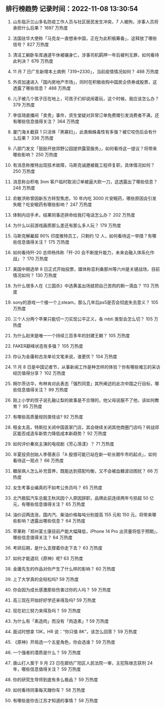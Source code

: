 
## 排行榜趋势 记录时间：2022-11-08 13:30:54
  
  1. 山东临沂兰山多名防疫工作人员与社区居民发生冲突，7 人被拘，涉事人员将承担什么后果？ 1697 万热度
    
  2. 法国驻华大使称「马克龙一直想来中国，正在为此积极筹备」，这释放了哪些信号？ 827 万热度
    
  3. 清洁工躺卧车库通道午休被碾身亡，涉事司机羁押一年后被判无罪，如何看待此判决？ 676 万热度
    
  4. 11 月 7 日广东新增本土病例「319+2330」，当前疫情情况如何？ 488 万热度
    
  5. 外资加速进入「国内房地产市场」，同时在积极收购中国房企债券或股票，这透露了哪些信息？ 488 万热度
    
  6. 儿子被几个孩子压在地上，可孩子们却说闹着玩，这个时候，我应该怎么办？ 379 万热度
    
  7. 李佳琦直播间「卖贵」事件，资生堂疑对异常订单免费赠引发消费者不满，还有哪些信息值得关注？ 364 万热度
    
  8. 厦门海关截获 1 只活体「黑寡妇」，此类蜘蛛毒性有多强？被它咬伤后会有什么后果？ 336 万热度
    
  9. 八部门发文「鼓励开放郊野公园提供露营服务」，如何看待这一提议？将带来哪些影响？ 250 万热度
    
  10. 有消息称推特出现技术故障，马斯克诚邀被裁工程师复职，具体情况如何？ 250 万热度
    
  11. 消息称台积电 3nm 客户临时取消订单被逼大砍一刀，这透露出了哪些信息？ 248 万热度
    
  12. 俞敏洪称曾因新东方转型焦虑，10 年内吃 3000 片安眠药，哪些原因会引发失眠？吃安眠药有哪些影响？ 247 万热度
    
  13. 体制内动手术，结果同事还拼命给我打电话怎么办？ 202 万热度
    
  14. 为什么以前游戏画质那么差还有那么多人玩？ 179 万热度
    
  15. 马斯克解雇超 90% 印度推特员工，只剩约 12 人，如何看待这一举措？有哪些信息值得关注？ 175 万热度
    
  16. 如何看待歼-20 总师杨伟称「歼-20 会不断提升能力，未来会融入体系化作战」？ 170 万热度
    
  17. 美国中期选举 8 日正式开始投票，媒体称亚利桑那州等六州是关键战场，目前情况如何？ 130 万热度
    
  18. 为什么很多人在《三国杀》中选黄盖出场就把自己苦肉的剩一滴血？ 113 万热度
    
  19. sony的游戏一个接一个上steam，那么几年后ps5是否会彻底失去意义？ 105 万热度
    
  20. 三个人分两个苹果只能切一刀实现公平正义，各 mbti 类型会怎么切？ 105 万热度
    
  21. 为什么赵宋是唯一一个持续三百多年的封建王朝？ 105 万热度
    
  22. FAKER巅峰状态有多强？ 105 万热度
    
  23. 你认为金庸和古龙单论文笔来说，谁更优？ 104 万热度
    
  24. 11 月 8 日是中国记者节，从事新闻工作是种怎样的体验？你有哪些难忘的采访经历值得分享？ 102 万热度
    
  25. 朔尔茨访华，布林肯对此表态「强烈同意」其所阐述的此次中国之行目标，哪些信息值得关注？ 99 万热度
    
  26. 刚上小学的侄子说孔融让梨的故事是不合理的，他父母说服不了他，该如何教育？ 95 万热度
    
  27. 有哪些高质量规则类怪谈? 92 万热度
    
  28. 租金太高，特斯拉关闭中国首家门店，其会继续关闭其他商圈门店吗？转战郊区能否成造车新势力降低成本新趋势？ 92 万热度
    
  29. 如何评价秦岚主演的电视剧《芳心荡漾》？ 71 万热度
    
  30. 半夏投资创始人李蓓表示「A 股很可能已站在新一轮长期牛市的起点」，如何看待这一观点？ 66 万热度
    
  31. 糖尿病人怎么补充营养，既能达到搭配均衡，又不会被血糖波动困扰？ 66 万热度
    
  32. 女生考事业编真的不如考公务员吗？ 65 万热度
    
  33. 北汽极狐汽车总裁王秋凤因个人原因辞职，品牌此前连续两年亏损超 50 亿元，有哪些信息值得关注？ 65 万热度
    
  34. 油价迎两连涨，国内汽、柴油价格每吨分别提高 155 元和 150 元，将带来哪些影响？透露出哪些信息？ 64 万热度
    
  35. 苹果称「郑州富士康目前产能大幅降低，iPhone 14 Pro 出货量将低于预期」，哪些信息值得关注？ 64 万热度
    
  36. 考研后期，是什么支撑着你走下去？ 63 万热度
    
  37. 如何才能退坑《原神》呢? 63 万热度
    
  38. 金庸先生的作品对你产生了什么样的影响？ 60 万热度
    
  39. 上了大学真的会轻松吗? 59 万热度
    
  40. 你会因为成长感激那些伤害过你的人吗？ 59 万热度
    
  41. 高三现在开始好好学还来得及吗? 59 万热度
    
  42. 现在初三努力来得及吗？ 59 万热度
    
  43. 为什么有「素造肉」而没有「肉造素」? 59 万热度
    
  44. 面试时想拿 13K，HR 说：“你只值 8K”，该怎么回答？ 59 万热度
    
  45. 《原神》开局选一个五星角色，你会选谁？ 59 万热度
    
  46. 一个强者的潜质是什么？ 59 万热度
    
  47. 唐山打人案于 9 月 23 日在廊坊广阳区人民法院一审，主犯陈继志获刑 24 年，哪些信息值得关注？ 59 万热度
    
  48. 你的研究生导师到底有多么极品？ 59 万热度
    
  49. 如何看待同事每天蹭你车？ 58 万热度
    
  50. 有哪些是你去江苏才知道的事情？ 58 万热度
    